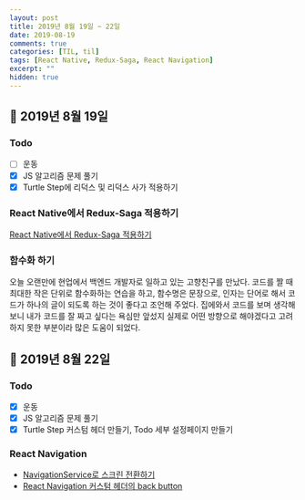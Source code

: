 ```yaml
---
layout: post
title: 2019년 8월 19일 ~ 22일
date: 2019-08-19
comments: true
categories: [TIL, til]
tags: [React Native, Redux-Saga, React Navigation]
excerpt: ""
hidden: true
---
```


## 📅 2019년 8월 19일

### Todo

- [ ] 운동
- [x] JS 알고리즘 문제 풀기
- [x] Turtle Step에 리덕스 및 리덕스 사가 적용하기

### React Native에서 Redux-Saga 적용하기

[React Native에서 Redux-Saga 적용하기](/study/rnative/React-Native에서-Redux-사용하기/)

### 함수화 하기

오늘 오랜만에 현업에서 백엔드 개발자로 일하고 있는 고향친구를 만났다.
코드를 짤 때 최대한 작은 단위로 함수화하는 연습을 하고,
함수명은 문장으로, 인자는 단어로 해서 코드가 하나의 글이 되도록 하는 것이 좋다고 조언해 주었다.
집에와서 코드를 보며 생각해 보니 내가 코드를 잘 짜고 싶다는 욕심만 앞섰지 실제로 어떤 방향으로 해야겠다고 고려하지 못한 부분이라 많은 도움이 되었다.

## 📅 2019년 8월 22일

### Todo

- [x] 운동
- [x] JS 알고리즘 문제 풀기
- [x] Turtle Step 커스텀 헤더 만들기, Todo 세부 설정페이지 만들기

### React Navigation

- [NavigationService로 스크린 전환하기](/study/rnative/NavigationService로-스크린-전환하기/)
- [React Navigation 커스텀 헤더의 back button](/study/rnative/React-Navigation-커스텀-헤더의-back-button/)
